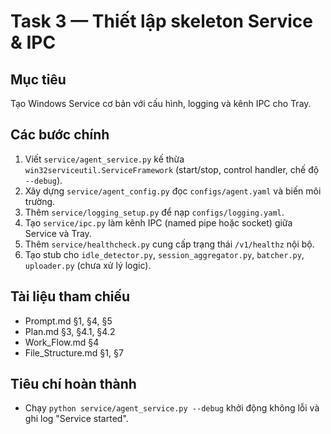 # Task 3 — Thiết lập skeleton Service & IPC

## Mục tiêu
Tạo Windows Service cơ bản với cấu hình, logging và kênh IPC cho Tray.

## Các bước chính
1. Viết `service/agent_service.py` kế thừa `win32serviceutil.ServiceFramework` (start/stop, control handler, chế độ `--debug`).
2. Xây dựng `service/agent_config.py` đọc `configs/agent.yaml` và biến môi trường.
3. Thêm `service/logging_setup.py` để nạp `configs/logging.yaml`.
4. Tạo `service/ipc.py` làm kênh IPC (named pipe hoặc socket) giữa Service và Tray.
5. Thêm `service/healthcheck.py` cung cấp trạng thái `/v1/healthz` nội bộ.
6. Tạo stub cho `idle_detector.py`, `session_aggregator.py`, `batcher.py`, `uploader.py` (chưa xử lý logic).

## Tài liệu tham chiếu
- Prompt.md §1, §4, §5
- Plan.md §3, §4.1, §4.2
- Work_Flow.md §4
- File_Structure.md §1, §7

## Tiêu chí hoàn thành
- Chạy `python service/agent_service.py --debug` khởi động không lỗi và ghi log "Service started".
